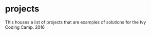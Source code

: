 # projects
This houses a list of projects that are examples of solutions for the Ivy Coding Camp. 2016
